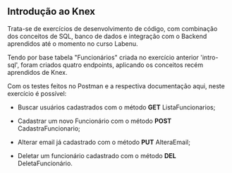 
## Introdução ao Knex

Trata-se de exercícios de desenvolvimento de código, com combinação dos conceitos de SQL, banco de dados e integração com o Backend aprendidos até o momento no curso Labenu.

Tendo por base tabela "Funcionários" criada no exercício anterior 'intro-sql', foram criados quatro endpoints, aplicando os conceitos recém aprendidos de Knex.

Com os testes feitos no Postman e a respectiva documentação aqui, neste exercício é possível:

* Buscar usuários cadastrados com o método **GET** ListaFuncionarios;

* Cadastrar um novo Funcionário com o método **POST** CadastraFuncionario;

* Alterar email já cadastrado com o método **PUT** AlteraEmail;

* Deletar um funcionário cadastrado com o método **DEL** DeletaFuncionário.
